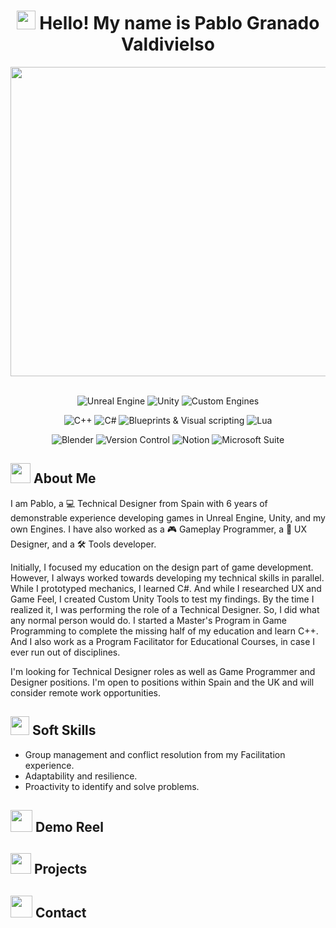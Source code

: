 # <div align="center"><img src="https://media.giphy.com/media/v1.Y2lkPTc5MGI3NjExOTVpM2lrdjB4cmIxdnc4cXJ5cWhwdHphNm5qcXVvbm4wYjU3MW1jdyZlcD12MV9naWZzX3NlYXJjaCZjdD1n/tFSqMSMnzPRTAdvKyr/giphy.gif" width="30"> Hello! My name is Pablo Granado Valdivielso</div>

<div align="center">
  <a href="https://pgv200080.wixsite.com/pablogvportfolio">
    <img width="1584" height="495" alt="PortfolioThumbnail_3" src="https://github.com/user-attachments/assets/0f614055-c816-4f76-adf2-9735afd525a7" />
  </a>
<br></br>
  <p align="center">
    <img alt="Unreal Engine" src="https://img.shields.io/badge/Unreal_Engine-111111?style=for-the-badge&logo=UnrealEngine&labelColor=000000&color=424874">
    <img alt="Unity" src="https://img.shields.io/badge/Unity-111111?style=for-the-badge&logo=Unity&labelColor=000000&color=A6B1E1">
    <img alt="Custom Engines" src="https://img.shields.io/badge/Custom_Engines-111111?style=for-the-badge&logo=C%2B%2B&labelColor=000000&color=DCD6F7">
  </p>
  <p align="center">
    <img alt="C++" src="https://img.shields.io/badge/C%2B%2B-111111?style=for-the-badge&logo=C%2B%2B&labelColor=000000&color=FF9A00">
    <img alt="C#" src="https://img.shields.io/badge/C%23-111111?style=for-the-badge&logo=C&labelColor=000000&color=E9A319">
    <img alt="Blueprints & Visual scripting" src="https://img.shields.io/badge/Blueprints_%26_Visual_Scripting-111111?style=for-the-badge&logo=UnrealEngine&labelColor=000000&color=FAD691">
    <img alt="Lua" src="https://img.shields.io/badge/Lua-111111?style=for-the-badge&logo=Lua&labelColor=000000&color=FAD59A">
  </p>
  <p align="center">
    <img alt="Blender" src="https://img.shields.io/badge/Blender-111111?style=for-the-badge&logo=Blender&logoColor=ffffff&labelColor=000000&color=FF8383">
    <img alt="Version Control" src="https://img.shields.io/badge/Version_Control-111111?style=for-the-badge&logo=Git&logoColor=ffffff&labelColor=000000&color=FF9292">
    <img alt="Notion" src="https://img.shields.io/badge/Notion-111111?style=for-the-badge&logo=Notion&logoColor=ffffff&labelColor=000000&color=FFB4B4">
    <img alt="Microsoft Suite" src="https://img.shields.io/badge/Microsoft_Suite-111111?style=for-the-badge&logo=GoogleDocs&logoColor=ffffff&labelColor=000000&color=E5BEB5">
  </p>
</div>

## <img src="https://media.giphy.com/media/v1.Y2lkPTc5MGI3NjExNWlxcnZ6dGpqMjdxbG1sOTFwajJ3a3oybHZxdG9pODh5YzF0bzBpNCZlcD12MV9zdGlja2Vyc19zZWFyY2gmY3Q9cw/NS0bXSSo8nIFbDDSb5/giphy.gif" width="32"> About Me
I am Pablo, a 💻 Technical Designer from Spain with 6 years of demonstrable experience developing games in Unreal Engine, Unity, and my own Engines. I have also worked as a 🎮 Gameplay Programmer, a 📝 UX Designer, and a 🛠️ Tools developer.

Initially, I focused my education on the design part of game development. However, I always worked towards developing my technical skills in parallel. While I prototyped mechanics, I learned C#. And while I researched UX and Game Feel, I created Custom Unity Tools to test my findings. By the time I realized it, I was performing the role of a Technical Designer. So, I did what any normal person would do. I started a Master's Program in Game Programming to complete the missing half of my education and learn C++. And I also work as a Program Facilitator for Educational Courses, in case I ever run out of disciplines.

I'm looking for Technical Designer roles as well as Game Programmer and Designer positions. I'm open to positions within Spain and the UK and will consider remote work opportunities.

## <img src="https://media.giphy.com/media/v1.Y2lkPWVjZjA1ZTQ3dno0Y2IwM3ZhMmlzaGczMWNnaHVvMTUxMnU5dDRhOGRhbWRtZXozdCZlcD12MV9zdGlja2Vyc19zZWFyY2gmY3Q9cw/dNMGZVSfkSFn7NDC3F/giphy.gif" width="30"> Soft Skills
- Group management and conflict resolution from my Facilitation experience.
- Adaptability and resilience.
- Proactivity to identify and solve problems.

## <img src="https://media.giphy.com/media/v1.Y2lkPTc5MGI3NjExazAzcWhtdjF5bmZoOWxxMGNvMzQ4Y24ydDNwNmN3YTBvejFleWxhayZlcD12MV9zdGlja2Vyc19zZWFyY2gmY3Q9cw/l0HlPruAeiEvswow0/giphy.gif" width="35"> Demo Reel

## <img src="https://media.giphy.com/media/v1.Y2lkPWVjZjA1ZTQ3YmhvdHhsdmszZGIwcTdhaGIwZTVhamk3cWV6eGtyaTMyYnF5ZDh0bCZlcD12MV9zdGlja2Vyc19zZWFyY2gmY3Q9cw/vtHAUZXA5TJ5YPrERy/giphy.gif" width="33"> Projects

## <img src="https://media.giphy.com/media/v1.Y2lkPTc5MGI3NjExYzk3aG02b2NzNHZseWp5dTEwMjBocXp4bWVrOTJzd3NpMWlmbnBncyZlcD12MV9zdGlja2Vyc19zZWFyY2gmY3Q9cw/k3BaWknGtoURRum0hJ/giphy.gif" width="35"> Contact
<div align="center">
  
</div>
